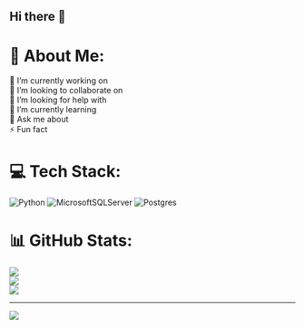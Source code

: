 ## Hi there 👋
# 💫 About Me:
🔭 I’m currently working on<br>👯 I’m looking to collaborate on<br>🤝 I’m looking for help with<br>🌱 I’m currently learning<br>💬 Ask me about<br>⚡ Fun fact


# 💻 Tech Stack:
![Python](https://img.shields.io/badge/python-3670A0?style=for-the-badge&logo=python&logoColor=ffdd54) ![MicrosoftSQLServer](https://img.shields.io/badge/Microsoft%20SQL%20Server-CC2927?style=for-the-badge&logo=microsoft%20sql%20server&logoColor=white) ![Postgres](https://img.shields.io/badge/postgres-%23316192.svg?style=for-the-badge&logo=postgresql&logoColor=white)
# 📊 GitHub Stats:
![](https://github-readme-stats.vercel.app/api?username=vinayk256&theme=transparent&hide_border=false&include_all_commits=true&count_private=true)<br/>
![](https://nirzak-streak-stats.vercel.app/?user=vinayk256&theme=transparent&hide_border=false)<br/>
![](https://github-readme-stats.vercel.app/api/top-langs/?username=vinayk256&theme=transparent&hide_border=false&include_all_commits=true&count_private=true&layout=compact)

---
[![](https://visitcount.itsvg.in/api?id=vinayk256&icon=0&color=0)](https://visitcount.itsvg.in)

<!-- Proudly created with GPRM ( https://gprm.itsvg.in ) -->
